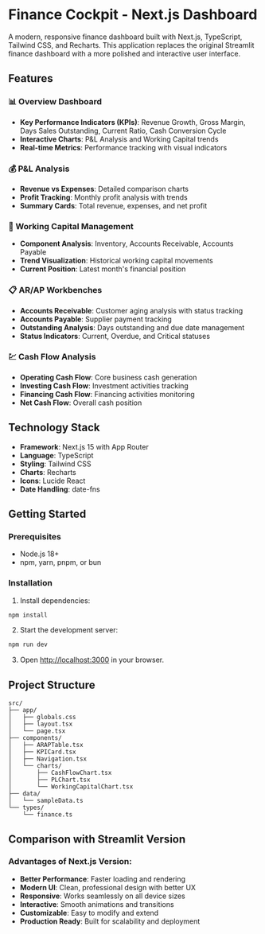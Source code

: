 # Finance Cockpit - Next.js Dashboard

A modern, responsive finance dashboard built with Next.js, TypeScript, Tailwind CSS, and Recharts. This application replaces the original Streamlit finance dashboard with a more polished and interactive user interface.

## Features

### 📊 Overview Dashboard

- **Key Performance Indicators (KPIs)**: Revenue Growth, Gross Margin, Days Sales Outstanding, Current Ratio, Cash Conversion Cycle
- **Interactive Charts**: P&L Analysis and Working Capital trends
- **Real-time Metrics**: Performance tracking with visual indicators

### 💰 P&L Analysis

- **Revenue vs Expenses**: Detailed comparison charts
- **Profit Tracking**: Monthly profit analysis with trends
- **Summary Cards**: Total revenue, expenses, and net profit

### 🔄 Working Capital Management

- **Component Analysis**: Inventory, Accounts Receivable, Accounts Payable
- **Trend Visualization**: Historical working capital movements
- **Current Position**: Latest month's financial position

### 📋 AR/AP Workbenches

- **Accounts Receivable**: Customer aging analysis with status tracking
- **Accounts Payable**: Supplier payment tracking
- **Outstanding Analysis**: Days outstanding and due date management
- **Status Indicators**: Current, Overdue, and Critical statuses

### 💹 Cash Flow Analysis

- **Operating Cash Flow**: Core business cash generation
- **Investing Cash Flow**: Investment activities tracking
- **Financing Cash Flow**: Financing activities monitoring
- **Net Cash Flow**: Overall cash position

## Technology Stack

- **Framework**: Next.js 15 with App Router
- **Language**: TypeScript
- **Styling**: Tailwind CSS
- **Charts**: Recharts
- **Icons**: Lucide React
- **Date Handling**: date-fns

## Getting Started

### Prerequisites

- Node.js 18+
- npm, yarn, pnpm, or bun

### Installation

1. Install dependencies:

```bash
npm install
```

2. Start the development server:

```bash
npm run dev
```

3. Open [http://localhost:3000](http://localhost:3000) in your browser.

## Project Structure

```
src/
├── app/
│   ├── globals.css
│   ├── layout.tsx
│   └── page.tsx
├── components/
│   ├── ARAPTable.tsx
│   ├── KPICard.tsx
│   ├── Navigation.tsx
│   └── charts/
│       ├── CashFlowChart.tsx
│       ├── PLChart.tsx
│       └── WorkingCapitalChart.tsx
├── data/
│   └── sampleData.ts
└── types/
    └── finance.ts
```

## Comparison with Streamlit Version

### Advantages of Next.js Version:

- **Better Performance**: Faster loading and rendering
- **Modern UI**: Clean, professional design with better UX
- **Responsive**: Works seamlessly on all device sizes
- **Interactive**: Smooth animations and transitions
- **Customizable**: Easy to modify and extend
- **Production Ready**: Built for scalability and deployment

